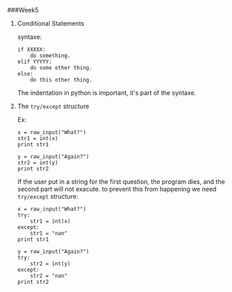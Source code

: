 ###Week5

1. Conditional Statements
	
	syntaxe:
	```
	if XXXXX:
		do something.
	elif YYYYY:
		do some other thing.
	else:
		do this other thing.
	```
	
	The indentation in python is important, it's part of the syntaxe.
	
2. The `try/except` structure
	
	Ex:
	```
	x = raw_input("What?")
	str1 = int(x)
	print str1
	
	y = raw_input("Again?")
	str2 = int(y)
	print str2
	```

	If the user put in a string for the first question, the program dies, and the second part will not exacute.
	to prevent this from happening we need `try/except` structure:
	
	```
 	x = raw_input("What?")
	try:
		str1 = int(x)
	except:
		str1 = "nan"
	print str1
	
	y = raw_input("Again?")
	try:
		str2 = int(y)
	except:
		str2 = "nan"
	print str2
	```

